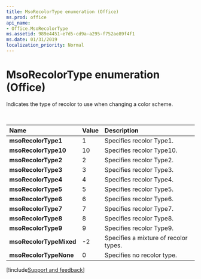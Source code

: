 ```yaml
---
title: MsoRecolorType enumeration (Office)
ms.prod: office
api_name:
- Office.MsoRecolorType
ms.assetid: 989e4451-e7d5-cd9a-a295-f752ae89f4f1
ms.date: 01/31/2019
localization_priority: Normal
---
```



# MsoRecolorType enumeration (Office)

Indicates the type of recolor to use when changing a color scheme.

<br/>

|Name|Value|Description|
|:-----|:-----|:-----|
|**msoRecolorType1**|1|Specifies recolor Type1.|
|**msoRecolorType10**|10|Specifies recolor Type10.|
|**msoRecolorType2**|2|Specifies recolor Type2.|
|**msoRecolorType3**|3|Specifies recolor Type3.|
|**msoRecolorType4**|4|Specifies recolor Type4.|
|**msoRecolorType5**|5|Specifies recolor Type5.|
|**msoRecolorType6**|6|Specifies recolor Type6.|
|**msoRecolorType7**|7|Specifies recolor Type7.|
|**msoRecolorType8**|8|Specifies recolor Type8.|
|**msoRecolorType9**|9|Specifies recolor Type9.|
|**msoRecolorTypeMixed**|-2|Specifies a mixture of recolor types.|
|**msoRecolorTypeNone**|0|Specifies no recolor type.|

[!include[Support and feedback](~/includes/feedback-boilerplate.md)]